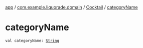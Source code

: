 [app](../../index.md) / [com.example.liquorade.domain](../index.md) / [Cocktail](index.md) / [categoryName](./category-name.md)

# categoryName

`val categoryName: `[`String`](https://kotlinlang.org/api/latest/jvm/stdlib/kotlin/-string/index.html)